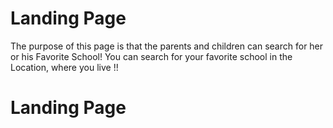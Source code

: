 # Landing Page

The purpose of this page is that the parents and children can search for her or his Favorite School!
You can search for your favorite school in the Location, where you live !!

# Landing Page
